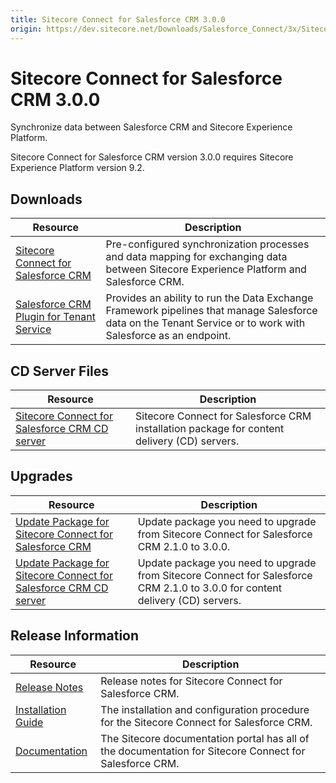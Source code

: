 ```yaml
---
title: Sitecore Connect for Salesforce CRM 3.0.0
origin: https://dev.sitecore.net/Downloads/Salesforce_Connect/3x/Sitecore_Connect_for_Salesforce_CRM_300.aspx
---
```


# Sitecore Connect for Salesforce CRM 3.0.0

Synchronize data between Salesforce CRM and Sitecore Experience Platform.

  <Alert variant='warning' mb={4}>
    <AlertIcon />
    Sitecore Connect for Salesforce CRM version 3.0.0 requires Sitecore Experience Platform version 9.2.
  </Alert>
  

## Downloads

 | Resource | Description |
 | --- | --- |
 | [Sitecore Connect for Salesforce CRM](https://sitecoredev.azureedge.net/~/media/6997E2C0697340399167A4D299F473A3.ashx?date=20190902T121407) | Pre-configured synchronization processes and data mapping for exchanging data between Sitecore Experience Platform and Salesforce CRM. |
 | [Salesforce CRM Plugin for Tenant Service](https://sitecoredev.azureedge.net/~/media/749516477F23439C9E27636287A1F59A.ashx?date=20191010T110946) | Provides an ability to run the Data Exchange Framework pipelines that manage Salesforce data on the Tenant Service or to work with Salesforce as an endpoint. |

## CD Server Files

 | Resource | Description |
 | --- | --- |
 | [Sitecore Connect for Salesforce CRM CD server](https://sitecoredev.azureedge.net/~/media/E774735D432D4142BBE0F7C3A11BA03A.ashx?date=20190902T121429) | Sitecore Connect for Salesforce CRM installation package for content delivery (CD) servers. |

## Upgrades

 | Resource | Description |
 | --- | --- |
 | [Update Package for Sitecore Connect for Salesforce CRM](https://sitecoredev.azureedge.net/~/media/89D61B4E9932484A87B6CAC9198CA2E6.ashx?date=20190923T112024) | Update package you need to upgrade from Sitecore Connect for Salesforce CRM 2.1.0 to 3.0.0. |
 | [Update Package for Sitecore Connect for Salesforce CRM CD server](https://sitecoredev.azureedge.net/~/media/9FD5A5E3191249B5A20868BE226A4446.ashx?date=20190923T112033) | Update package you need to upgrade from Sitecore Connect for Salesforce CRM 2.1.0 to 3.0.0 for content delivery (CD) servers. |

## Release Information

 | Resource | Description |
 | --- | --- |
 | [Release Notes](https://dev.sitecore.net:443/downloads/Salesforce%20Connect/3x/Sitecore%20Connect%20for%20Salesforce%20CRM%20300/Release%20Notes) | Release notes for Sitecore Connect for Salesforce CRM. |
 | [Installation Guide](https://sitecoredev.azureedge.net/~/media/71D257CC97A840159D6D68B4F8D08478.ashx?date=20200825T101755) | The installation and configuration procedure for the Sitecore Connect for Salesforce CRM. |
 | [Documentation](https://doc.sitecore.com/developers/salesforce-connect/30/sitecore-connect-for-salesforce-crm/en/index-en.html) | The Sitecore documentation portal has all of the documentation for Sitecore Connect for Salesforce CRM. |